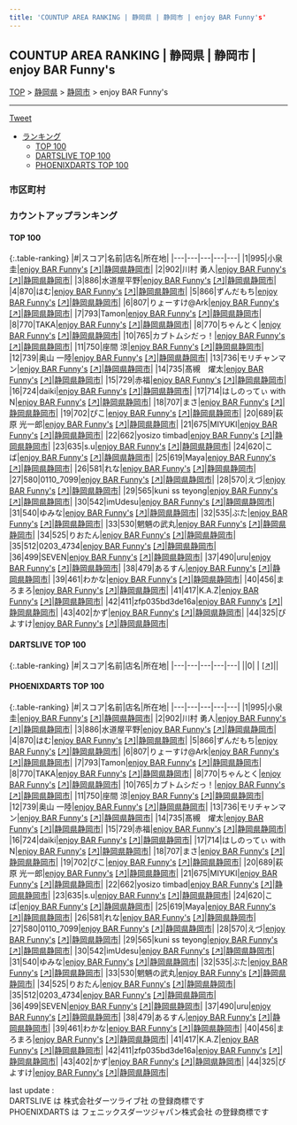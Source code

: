 ```yaml
---
title: 'COUNTUP AREA RANKING | 静岡県 | 静岡市 | enjoy BAR Funny's'
---
```

## COUNTUP AREA RANKING | 静岡県 | 静岡市 | enjoy BAR Funny's

[TOP](/darts/rank/) > [静岡県](/darts/rank/静岡県/) > [静岡市](/darts/rank/静岡県/静岡市/) > enjoy BAR Funny's

___

<a href="https://twitter.com/share?ref_src=twsrc%5Etfw" data-text="COUNTUP AREA RANKING | 静岡県静岡市enjoy BAR Funny's" class="twitter-share-button" data-hashtags="DARTSLIVE,PHOENIXDARTS,darts,ダーツ" data-show-count="false">Tweet</a>

* [ランキング](#カウントアップランキング)
    * [TOP 100](#top-100)
    * [DARTSLIVE TOP 100](#dartslive-top-100)
    * [PHOENIXDARTS TOP 100](#phoenixdarts-top-100)

### 市区町村

<ul>

</ul>

### カウントアップランキング

#### TOP 100



{:.table-ranking}
|#|スコア|名前|店名|所在地|
|---|---|---|---|---|
|1|995|<span class="rank-name-pd"><span class="pro-icon-pd"></span>小泉 圭</span>|<a href="/darts/rank/shops/89381.html">enjoy BAR Funny's</a> <a href="https://vs.phoenixdarts.com/jp/shop/shopDetailInfo/s_89381?s_seq=89381">[↗]</a>|<a href="/darts/rank/静岡県/静岡市">静岡県静岡市</a>|
|2|902|<span class="rank-name-pd">川村 勇人</span>|<a href="/darts/rank/shops/89381.html">enjoy BAR Funny's</a> <a href="https://vs.phoenixdarts.com/jp/shop/shopDetailInfo/s_89381?s_seq=89381">[↗]</a>|<a href="/darts/rank/静岡県/静岡市">静岡県静岡市</a>|
|3|886|<span class="rank-name-pd">水道屋平野</span>|<a href="/darts/rank/shops/89381.html">enjoy BAR Funny's</a> <a href="https://vs.phoenixdarts.com/jp/shop/shopDetailInfo/s_89381?s_seq=89381">[↗]</a>|<a href="/darts/rank/静岡県/静岡市">静岡県静岡市</a>|
|4|870|<span class="rank-name-pd">はむ</span>|<a href="/darts/rank/shops/89381.html">enjoy BAR Funny's</a> <a href="https://vs.phoenixdarts.com/jp/shop/shopDetailInfo/s_89381?s_seq=89381">[↗]</a>|<a href="/darts/rank/静岡県/静岡市">静岡県静岡市</a>|
|5|866|<span class="rank-name-pd">ずんだもち</span>|<a href="/darts/rank/shops/89381.html">enjoy BAR Funny's</a> <a href="https://vs.phoenixdarts.com/jp/shop/shopDetailInfo/s_89381?s_seq=89381">[↗]</a>|<a href="/darts/rank/静岡県/静岡市">静岡県静岡市</a>|
|6|807|<span class="rank-name-pd">りょーすけ@Ark</span>|<a href="/darts/rank/shops/89381.html">enjoy BAR Funny's</a> <a href="https://vs.phoenixdarts.com/jp/shop/shopDetailInfo/s_89381?s_seq=89381">[↗]</a>|<a href="/darts/rank/静岡県/静岡市">静岡県静岡市</a>|
|7|793|<span class="rank-name-pd">Tamon</span>|<a href="/darts/rank/shops/89381.html">enjoy BAR Funny's</a> <a href="https://vs.phoenixdarts.com/jp/shop/shopDetailInfo/s_89381?s_seq=89381">[↗]</a>|<a href="/darts/rank/静岡県/静岡市">静岡県静岡市</a>|
|8|770|<span class="rank-name-pd">TAKA</span>|<a href="/darts/rank/shops/89381.html">enjoy BAR Funny's</a> <a href="https://vs.phoenixdarts.com/jp/shop/shopDetailInfo/s_89381?s_seq=89381">[↗]</a>|<a href="/darts/rank/静岡県/静岡市">静岡県静岡市</a>|
|8|770|<span class="rank-name-pd">ちゃんとく</span>|<a href="/darts/rank/shops/89381.html">enjoy BAR Funny's</a> <a href="https://vs.phoenixdarts.com/jp/shop/shopDetailInfo/s_89381?s_seq=89381">[↗]</a>|<a href="/darts/rank/静岡県/静岡市">静岡県静岡市</a>|
|10|765|<span class="rank-name-pd">カブトムシだっ！</span>|<a href="/darts/rank/shops/89381.html">enjoy BAR Funny's</a> <a href="https://vs.phoenixdarts.com/jp/shop/shopDetailInfo/s_89381?s_seq=89381">[↗]</a>|<a href="/darts/rank/静岡県/静岡市">静岡県静岡市</a>|
|11|750|<span class="rank-name-pd"><span class="pro-icon-pd"></span>座間 涼</span>|<a href="/darts/rank/shops/89381.html">enjoy BAR Funny's</a> <a href="https://vs.phoenixdarts.com/jp/shop/shopDetailInfo/s_89381?s_seq=89381">[↗]</a>|<a href="/darts/rank/静岡県/静岡市">静岡県静岡市</a>|
|12|739|<span class="rank-name-pd"><span class="pro-icon-pd"></span>奥山 一陸</span>|<a href="/darts/rank/shops/89381.html">enjoy BAR Funny's</a> <a href="https://vs.phoenixdarts.com/jp/shop/shopDetailInfo/s_89381?s_seq=89381">[↗]</a>|<a href="/darts/rank/静岡県/静岡市">静岡県静岡市</a>|
|13|736|<span class="rank-name-pd">モリチャンマン</span>|<a href="/darts/rank/shops/89381.html">enjoy BAR Funny's</a> <a href="https://vs.phoenixdarts.com/jp/shop/shopDetailInfo/s_89381?s_seq=89381">[↗]</a>|<a href="/darts/rank/静岡県/静岡市">静岡県静岡市</a>|
|14|735|<span class="rank-name-pd">髙槻　燿太</span>|<a href="/darts/rank/shops/89381.html">enjoy BAR Funny's</a> <a href="https://vs.phoenixdarts.com/jp/shop/shopDetailInfo/s_89381?s_seq=89381">[↗]</a>|<a href="/darts/rank/静岡県/静岡市">静岡県静岡市</a>|
|15|729|<span class="rank-name-pd">赤福</span>|<a href="/darts/rank/shops/89381.html">enjoy BAR Funny's</a> <a href="https://vs.phoenixdarts.com/jp/shop/shopDetailInfo/s_89381?s_seq=89381">[↗]</a>|<a href="/darts/rank/静岡県/静岡市">静岡県静岡市</a>|
|16|724|<span class="rank-name-pd">daiki</span>|<a href="/darts/rank/shops/89381.html">enjoy BAR Funny's</a> <a href="https://vs.phoenixdarts.com/jp/shop/shopDetailInfo/s_89381?s_seq=89381">[↗]</a>|<a href="/darts/rank/静岡県/静岡市">静岡県静岡市</a>|
|17|714|<span class="rank-name-pd">はしのってぃ with N</span>|<a href="/darts/rank/shops/89381.html">enjoy BAR Funny's</a> <a href="https://vs.phoenixdarts.com/jp/shop/shopDetailInfo/s_89381?s_seq=89381">[↗]</a>|<a href="/darts/rank/静岡県/静岡市">静岡県静岡市</a>|
|18|707|<span class="rank-name-pd">まさ</span>|<a href="/darts/rank/shops/89381.html">enjoy BAR Funny's</a> <a href="https://vs.phoenixdarts.com/jp/shop/shopDetailInfo/s_89381?s_seq=89381">[↗]</a>|<a href="/darts/rank/静岡県/静岡市">静岡県静岡市</a>|
|19|702|<span class="rank-name-pd">ぴこ</span>|<a href="/darts/rank/shops/89381.html">enjoy BAR Funny's</a> <a href="https://vs.phoenixdarts.com/jp/shop/shopDetailInfo/s_89381?s_seq=89381">[↗]</a>|<a href="/darts/rank/静岡県/静岡市">静岡県静岡市</a>|
|20|689|<span class="rank-name-pd"><span class="pro-icon-pd"></span>萩原 光一郎</span>|<a href="/darts/rank/shops/89381.html">enjoy BAR Funny's</a> <a href="https://vs.phoenixdarts.com/jp/shop/shopDetailInfo/s_89381?s_seq=89381">[↗]</a>|<a href="/darts/rank/静岡県/静岡市">静岡県静岡市</a>|
|21|675|<span class="rank-name-pd">MIYUKI</span>|<a href="/darts/rank/shops/89381.html">enjoy BAR Funny's</a> <a href="https://vs.phoenixdarts.com/jp/shop/shopDetailInfo/s_89381?s_seq=89381">[↗]</a>|<a href="/darts/rank/静岡県/静岡市">静岡県静岡市</a>|
|22|662|<span class="rank-name-pd">yosizo timbad</span>|<a href="/darts/rank/shops/89381.html">enjoy BAR Funny's</a> <a href="https://vs.phoenixdarts.com/jp/shop/shopDetailInfo/s_89381?s_seq=89381">[↗]</a>|<a href="/darts/rank/静岡県/静岡市">静岡県静岡市</a>|
|23|635|<span class="rank-name-pd">s.u</span>|<a href="/darts/rank/shops/89381.html">enjoy BAR Funny's</a> <a href="https://vs.phoenixdarts.com/jp/shop/shopDetailInfo/s_89381?s_seq=89381">[↗]</a>|<a href="/darts/rank/静岡県/静岡市">静岡県静岡市</a>|
|24|620|<span class="rank-name-pd">こば</span>|<a href="/darts/rank/shops/89381.html">enjoy BAR Funny's</a> <a href="https://vs.phoenixdarts.com/jp/shop/shopDetailInfo/s_89381?s_seq=89381">[↗]</a>|<a href="/darts/rank/静岡県/静岡市">静岡県静岡市</a>|
|25|619|<span class="rank-name-pd">Maya</span>|<a href="/darts/rank/shops/89381.html">enjoy BAR Funny's</a> <a href="https://vs.phoenixdarts.com/jp/shop/shopDetailInfo/s_89381?s_seq=89381">[↗]</a>|<a href="/darts/rank/静岡県/静岡市">静岡県静岡市</a>|
|26|581|<span class="rank-name-pd">れな</span>|<a href="/darts/rank/shops/89381.html">enjoy BAR Funny's</a> <a href="https://vs.phoenixdarts.com/jp/shop/shopDetailInfo/s_89381?s_seq=89381">[↗]</a>|<a href="/darts/rank/静岡県/静岡市">静岡県静岡市</a>|
|27|580|<span class="rank-name-pd">0110_7099</span>|<a href="/darts/rank/shops/89381.html">enjoy BAR Funny's</a> <a href="https://vs.phoenixdarts.com/jp/shop/shopDetailInfo/s_89381?s_seq=89381">[↗]</a>|<a href="/darts/rank/静岡県/静岡市">静岡県静岡市</a>|
|28|570|<span class="rank-name-pd">えづ</span>|<a href="/darts/rank/shops/89381.html">enjoy BAR Funny's</a> <a href="https://vs.phoenixdarts.com/jp/shop/shopDetailInfo/s_89381?s_seq=89381">[↗]</a>|<a href="/darts/rank/静岡県/静岡市">静岡県静岡市</a>|
|29|565|<span class="rank-name-pd">kuni ss teyong</span>|<a href="/darts/rank/shops/89381.html">enjoy BAR Funny's</a> <a href="https://vs.phoenixdarts.com/jp/shop/shopDetailInfo/s_89381?s_seq=89381">[↗]</a>|<a href="/darts/rank/静岡県/静岡市">静岡県静岡市</a>|
|30|542|<span class="rank-name-pd">imUdesu</span>|<a href="/darts/rank/shops/89381.html">enjoy BAR Funny's</a> <a href="https://vs.phoenixdarts.com/jp/shop/shopDetailInfo/s_89381?s_seq=89381">[↗]</a>|<a href="/darts/rank/静岡県/静岡市">静岡県静岡市</a>|
|31|540|<span class="rank-name-pd">ゆみな</span>|<a href="/darts/rank/shops/89381.html">enjoy BAR Funny's</a> <a href="https://vs.phoenixdarts.com/jp/shop/shopDetailInfo/s_89381?s_seq=89381">[↗]</a>|<a href="/darts/rank/静岡県/静岡市">静岡県静岡市</a>|
|32|535|<span class="rank-name-pd">ぶた</span>|<a href="/darts/rank/shops/89381.html">enjoy BAR Funny's</a> <a href="https://vs.phoenixdarts.com/jp/shop/shopDetailInfo/s_89381?s_seq=89381">[↗]</a>|<a href="/darts/rank/静岡県/静岡市">静岡県静岡市</a>|
|33|530|<span class="rank-name-pd">魍魎の武丸</span>|<a href="/darts/rank/shops/89381.html">enjoy BAR Funny's</a> <a href="https://vs.phoenixdarts.com/jp/shop/shopDetailInfo/s_89381?s_seq=89381">[↗]</a>|<a href="/darts/rank/静岡県/静岡市">静岡県静岡市</a>|
|34|525|<span class="rank-name-pd">りおたん</span>|<a href="/darts/rank/shops/89381.html">enjoy BAR Funny's</a> <a href="https://vs.phoenixdarts.com/jp/shop/shopDetailInfo/s_89381?s_seq=89381">[↗]</a>|<a href="/darts/rank/静岡県/静岡市">静岡県静岡市</a>|
|35|512|<span class="rank-name-pd">0203_4734</span>|<a href="/darts/rank/shops/89381.html">enjoy BAR Funny's</a> <a href="https://vs.phoenixdarts.com/jp/shop/shopDetailInfo/s_89381?s_seq=89381">[↗]</a>|<a href="/darts/rank/静岡県/静岡市">静岡県静岡市</a>|
|36|499|<span class="rank-name-pd">SEVEN</span>|<a href="/darts/rank/shops/89381.html">enjoy BAR Funny's</a> <a href="https://vs.phoenixdarts.com/jp/shop/shopDetailInfo/s_89381?s_seq=89381">[↗]</a>|<a href="/darts/rank/静岡県/静岡市">静岡県静岡市</a>|
|37|490|<span class="rank-name-pd">uru</span>|<a href="/darts/rank/shops/89381.html">enjoy BAR Funny's</a> <a href="https://vs.phoenixdarts.com/jp/shop/shopDetailInfo/s_89381?s_seq=89381">[↗]</a>|<a href="/darts/rank/静岡県/静岡市">静岡県静岡市</a>|
|38|479|<span class="rank-name-pd">あるすん</span>|<a href="/darts/rank/shops/89381.html">enjoy BAR Funny's</a> <a href="https://vs.phoenixdarts.com/jp/shop/shopDetailInfo/s_89381?s_seq=89381">[↗]</a>|<a href="/darts/rank/静岡県/静岡市">静岡県静岡市</a>|
|39|461|<span class="rank-name-pd">わかな</span>|<a href="/darts/rank/shops/89381.html">enjoy BAR Funny's</a> <a href="https://vs.phoenixdarts.com/jp/shop/shopDetailInfo/s_89381?s_seq=89381">[↗]</a>|<a href="/darts/rank/静岡県/静岡市">静岡県静岡市</a>|
|40|456|<span class="rank-name-pd">まろまろ</span>|<a href="/darts/rank/shops/89381.html">enjoy BAR Funny's</a> <a href="https://vs.phoenixdarts.com/jp/shop/shopDetailInfo/s_89381?s_seq=89381">[↗]</a>|<a href="/darts/rank/静岡県/静岡市">静岡県静岡市</a>|
|41|417|<span class="rank-name-pd">K.A.Z</span>|<a href="/darts/rank/shops/89381.html">enjoy BAR Funny's</a> <a href="https://vs.phoenixdarts.com/jp/shop/shopDetailInfo/s_89381?s_seq=89381">[↗]</a>|<a href="/darts/rank/静岡県/静岡市">静岡県静岡市</a>|
|42|411|<span class="rank-name-pd">zfp035bd3de16a</span>|<a href="/darts/rank/shops/89381.html">enjoy BAR Funny's</a> <a href="https://vs.phoenixdarts.com/jp/shop/shopDetailInfo/s_89381?s_seq=89381">[↗]</a>|<a href="/darts/rank/静岡県/静岡市">静岡県静岡市</a>|
|43|402|<span class="rank-name-pd">かず</span>|<a href="/darts/rank/shops/89381.html">enjoy BAR Funny's</a> <a href="https://vs.phoenixdarts.com/jp/shop/shopDetailInfo/s_89381?s_seq=89381">[↗]</a>|<a href="/darts/rank/静岡県/静岡市">静岡県静岡市</a>|
|44|325|<span class="rank-name-pd">ぴよすけ</span>|<a href="/darts/rank/shops/89381.html">enjoy BAR Funny's</a> <a href="https://vs.phoenixdarts.com/jp/shop/shopDetailInfo/s_89381?s_seq=89381">[↗]</a>|<a href="/darts/rank/静岡県/静岡市">静岡県静岡市</a>|


#### DARTSLIVE TOP 100



{:.table-ranking}
|#|スコア|名前|店名|所在地|
|---|---|---|---|---|
||0|<span class="rank-name-dl"> </span>|<a href="/darts/rank/shops/.html"></a> <a href="">[↗]</a>|<a href="/darts/rank//"></a>|


#### PHOENIXDARTS TOP 100



{:.table-ranking}
|#|スコア|名前|店名|所在地|
|---|---|---|---|---|
|1|995|<span class="rank-name-pd"><span class="pro-icon-pd"></span>小泉 圭</span>|<a href="/darts/rank/shops/89381.html">enjoy BAR Funny's</a> <a href="https://vs.phoenixdarts.com/jp/shop/shopDetailInfo/s_89381?s_seq=89381">[↗]</a>|<a href="/darts/rank/静岡県/静岡市">静岡県静岡市</a>|
|2|902|<span class="rank-name-pd">川村 勇人</span>|<a href="/darts/rank/shops/89381.html">enjoy BAR Funny's</a> <a href="https://vs.phoenixdarts.com/jp/shop/shopDetailInfo/s_89381?s_seq=89381">[↗]</a>|<a href="/darts/rank/静岡県/静岡市">静岡県静岡市</a>|
|3|886|<span class="rank-name-pd">水道屋平野</span>|<a href="/darts/rank/shops/89381.html">enjoy BAR Funny's</a> <a href="https://vs.phoenixdarts.com/jp/shop/shopDetailInfo/s_89381?s_seq=89381">[↗]</a>|<a href="/darts/rank/静岡県/静岡市">静岡県静岡市</a>|
|4|870|<span class="rank-name-pd">はむ</span>|<a href="/darts/rank/shops/89381.html">enjoy BAR Funny's</a> <a href="https://vs.phoenixdarts.com/jp/shop/shopDetailInfo/s_89381?s_seq=89381">[↗]</a>|<a href="/darts/rank/静岡県/静岡市">静岡県静岡市</a>|
|5|866|<span class="rank-name-pd">ずんだもち</span>|<a href="/darts/rank/shops/89381.html">enjoy BAR Funny's</a> <a href="https://vs.phoenixdarts.com/jp/shop/shopDetailInfo/s_89381?s_seq=89381">[↗]</a>|<a href="/darts/rank/静岡県/静岡市">静岡県静岡市</a>|
|6|807|<span class="rank-name-pd">りょーすけ@Ark</span>|<a href="/darts/rank/shops/89381.html">enjoy BAR Funny's</a> <a href="https://vs.phoenixdarts.com/jp/shop/shopDetailInfo/s_89381?s_seq=89381">[↗]</a>|<a href="/darts/rank/静岡県/静岡市">静岡県静岡市</a>|
|7|793|<span class="rank-name-pd">Tamon</span>|<a href="/darts/rank/shops/89381.html">enjoy BAR Funny's</a> <a href="https://vs.phoenixdarts.com/jp/shop/shopDetailInfo/s_89381?s_seq=89381">[↗]</a>|<a href="/darts/rank/静岡県/静岡市">静岡県静岡市</a>|
|8|770|<span class="rank-name-pd">TAKA</span>|<a href="/darts/rank/shops/89381.html">enjoy BAR Funny's</a> <a href="https://vs.phoenixdarts.com/jp/shop/shopDetailInfo/s_89381?s_seq=89381">[↗]</a>|<a href="/darts/rank/静岡県/静岡市">静岡県静岡市</a>|
|8|770|<span class="rank-name-pd">ちゃんとく</span>|<a href="/darts/rank/shops/89381.html">enjoy BAR Funny's</a> <a href="https://vs.phoenixdarts.com/jp/shop/shopDetailInfo/s_89381?s_seq=89381">[↗]</a>|<a href="/darts/rank/静岡県/静岡市">静岡県静岡市</a>|
|10|765|<span class="rank-name-pd">カブトムシだっ！</span>|<a href="/darts/rank/shops/89381.html">enjoy BAR Funny's</a> <a href="https://vs.phoenixdarts.com/jp/shop/shopDetailInfo/s_89381?s_seq=89381">[↗]</a>|<a href="/darts/rank/静岡県/静岡市">静岡県静岡市</a>|
|11|750|<span class="rank-name-pd"><span class="pro-icon-pd"></span>座間 涼</span>|<a href="/darts/rank/shops/89381.html">enjoy BAR Funny's</a> <a href="https://vs.phoenixdarts.com/jp/shop/shopDetailInfo/s_89381?s_seq=89381">[↗]</a>|<a href="/darts/rank/静岡県/静岡市">静岡県静岡市</a>|
|12|739|<span class="rank-name-pd"><span class="pro-icon-pd"></span>奥山 一陸</span>|<a href="/darts/rank/shops/89381.html">enjoy BAR Funny's</a> <a href="https://vs.phoenixdarts.com/jp/shop/shopDetailInfo/s_89381?s_seq=89381">[↗]</a>|<a href="/darts/rank/静岡県/静岡市">静岡県静岡市</a>|
|13|736|<span class="rank-name-pd">モリチャンマン</span>|<a href="/darts/rank/shops/89381.html">enjoy BAR Funny's</a> <a href="https://vs.phoenixdarts.com/jp/shop/shopDetailInfo/s_89381?s_seq=89381">[↗]</a>|<a href="/darts/rank/静岡県/静岡市">静岡県静岡市</a>|
|14|735|<span class="rank-name-pd">髙槻　燿太</span>|<a href="/darts/rank/shops/89381.html">enjoy BAR Funny's</a> <a href="https://vs.phoenixdarts.com/jp/shop/shopDetailInfo/s_89381?s_seq=89381">[↗]</a>|<a href="/darts/rank/静岡県/静岡市">静岡県静岡市</a>|
|15|729|<span class="rank-name-pd">赤福</span>|<a href="/darts/rank/shops/89381.html">enjoy BAR Funny's</a> <a href="https://vs.phoenixdarts.com/jp/shop/shopDetailInfo/s_89381?s_seq=89381">[↗]</a>|<a href="/darts/rank/静岡県/静岡市">静岡県静岡市</a>|
|16|724|<span class="rank-name-pd">daiki</span>|<a href="/darts/rank/shops/89381.html">enjoy BAR Funny's</a> <a href="https://vs.phoenixdarts.com/jp/shop/shopDetailInfo/s_89381?s_seq=89381">[↗]</a>|<a href="/darts/rank/静岡県/静岡市">静岡県静岡市</a>|
|17|714|<span class="rank-name-pd">はしのってぃ with N</span>|<a href="/darts/rank/shops/89381.html">enjoy BAR Funny's</a> <a href="https://vs.phoenixdarts.com/jp/shop/shopDetailInfo/s_89381?s_seq=89381">[↗]</a>|<a href="/darts/rank/静岡県/静岡市">静岡県静岡市</a>|
|18|707|<span class="rank-name-pd">まさ</span>|<a href="/darts/rank/shops/89381.html">enjoy BAR Funny's</a> <a href="https://vs.phoenixdarts.com/jp/shop/shopDetailInfo/s_89381?s_seq=89381">[↗]</a>|<a href="/darts/rank/静岡県/静岡市">静岡県静岡市</a>|
|19|702|<span class="rank-name-pd">ぴこ</span>|<a href="/darts/rank/shops/89381.html">enjoy BAR Funny's</a> <a href="https://vs.phoenixdarts.com/jp/shop/shopDetailInfo/s_89381?s_seq=89381">[↗]</a>|<a href="/darts/rank/静岡県/静岡市">静岡県静岡市</a>|
|20|689|<span class="rank-name-pd"><span class="pro-icon-pd"></span>萩原 光一郎</span>|<a href="/darts/rank/shops/89381.html">enjoy BAR Funny's</a> <a href="https://vs.phoenixdarts.com/jp/shop/shopDetailInfo/s_89381?s_seq=89381">[↗]</a>|<a href="/darts/rank/静岡県/静岡市">静岡県静岡市</a>|
|21|675|<span class="rank-name-pd">MIYUKI</span>|<a href="/darts/rank/shops/89381.html">enjoy BAR Funny's</a> <a href="https://vs.phoenixdarts.com/jp/shop/shopDetailInfo/s_89381?s_seq=89381">[↗]</a>|<a href="/darts/rank/静岡県/静岡市">静岡県静岡市</a>|
|22|662|<span class="rank-name-pd">yosizo timbad</span>|<a href="/darts/rank/shops/89381.html">enjoy BAR Funny's</a> <a href="https://vs.phoenixdarts.com/jp/shop/shopDetailInfo/s_89381?s_seq=89381">[↗]</a>|<a href="/darts/rank/静岡県/静岡市">静岡県静岡市</a>|
|23|635|<span class="rank-name-pd">s.u</span>|<a href="/darts/rank/shops/89381.html">enjoy BAR Funny's</a> <a href="https://vs.phoenixdarts.com/jp/shop/shopDetailInfo/s_89381?s_seq=89381">[↗]</a>|<a href="/darts/rank/静岡県/静岡市">静岡県静岡市</a>|
|24|620|<span class="rank-name-pd">こば</span>|<a href="/darts/rank/shops/89381.html">enjoy BAR Funny's</a> <a href="https://vs.phoenixdarts.com/jp/shop/shopDetailInfo/s_89381?s_seq=89381">[↗]</a>|<a href="/darts/rank/静岡県/静岡市">静岡県静岡市</a>|
|25|619|<span class="rank-name-pd">Maya</span>|<a href="/darts/rank/shops/89381.html">enjoy BAR Funny's</a> <a href="https://vs.phoenixdarts.com/jp/shop/shopDetailInfo/s_89381?s_seq=89381">[↗]</a>|<a href="/darts/rank/静岡県/静岡市">静岡県静岡市</a>|
|26|581|<span class="rank-name-pd">れな</span>|<a href="/darts/rank/shops/89381.html">enjoy BAR Funny's</a> <a href="https://vs.phoenixdarts.com/jp/shop/shopDetailInfo/s_89381?s_seq=89381">[↗]</a>|<a href="/darts/rank/静岡県/静岡市">静岡県静岡市</a>|
|27|580|<span class="rank-name-pd">0110_7099</span>|<a href="/darts/rank/shops/89381.html">enjoy BAR Funny's</a> <a href="https://vs.phoenixdarts.com/jp/shop/shopDetailInfo/s_89381?s_seq=89381">[↗]</a>|<a href="/darts/rank/静岡県/静岡市">静岡県静岡市</a>|
|28|570|<span class="rank-name-pd">えづ</span>|<a href="/darts/rank/shops/89381.html">enjoy BAR Funny's</a> <a href="https://vs.phoenixdarts.com/jp/shop/shopDetailInfo/s_89381?s_seq=89381">[↗]</a>|<a href="/darts/rank/静岡県/静岡市">静岡県静岡市</a>|
|29|565|<span class="rank-name-pd">kuni ss teyong</span>|<a href="/darts/rank/shops/89381.html">enjoy BAR Funny's</a> <a href="https://vs.phoenixdarts.com/jp/shop/shopDetailInfo/s_89381?s_seq=89381">[↗]</a>|<a href="/darts/rank/静岡県/静岡市">静岡県静岡市</a>|
|30|542|<span class="rank-name-pd">imUdesu</span>|<a href="/darts/rank/shops/89381.html">enjoy BAR Funny's</a> <a href="https://vs.phoenixdarts.com/jp/shop/shopDetailInfo/s_89381?s_seq=89381">[↗]</a>|<a href="/darts/rank/静岡県/静岡市">静岡県静岡市</a>|
|31|540|<span class="rank-name-pd">ゆみな</span>|<a href="/darts/rank/shops/89381.html">enjoy BAR Funny's</a> <a href="https://vs.phoenixdarts.com/jp/shop/shopDetailInfo/s_89381?s_seq=89381">[↗]</a>|<a href="/darts/rank/静岡県/静岡市">静岡県静岡市</a>|
|32|535|<span class="rank-name-pd">ぶた</span>|<a href="/darts/rank/shops/89381.html">enjoy BAR Funny's</a> <a href="https://vs.phoenixdarts.com/jp/shop/shopDetailInfo/s_89381?s_seq=89381">[↗]</a>|<a href="/darts/rank/静岡県/静岡市">静岡県静岡市</a>|
|33|530|<span class="rank-name-pd">魍魎の武丸</span>|<a href="/darts/rank/shops/89381.html">enjoy BAR Funny's</a> <a href="https://vs.phoenixdarts.com/jp/shop/shopDetailInfo/s_89381?s_seq=89381">[↗]</a>|<a href="/darts/rank/静岡県/静岡市">静岡県静岡市</a>|
|34|525|<span class="rank-name-pd">りおたん</span>|<a href="/darts/rank/shops/89381.html">enjoy BAR Funny's</a> <a href="https://vs.phoenixdarts.com/jp/shop/shopDetailInfo/s_89381?s_seq=89381">[↗]</a>|<a href="/darts/rank/静岡県/静岡市">静岡県静岡市</a>|
|35|512|<span class="rank-name-pd">0203_4734</span>|<a href="/darts/rank/shops/89381.html">enjoy BAR Funny's</a> <a href="https://vs.phoenixdarts.com/jp/shop/shopDetailInfo/s_89381?s_seq=89381">[↗]</a>|<a href="/darts/rank/静岡県/静岡市">静岡県静岡市</a>|
|36|499|<span class="rank-name-pd">SEVEN</span>|<a href="/darts/rank/shops/89381.html">enjoy BAR Funny's</a> <a href="https://vs.phoenixdarts.com/jp/shop/shopDetailInfo/s_89381?s_seq=89381">[↗]</a>|<a href="/darts/rank/静岡県/静岡市">静岡県静岡市</a>|
|37|490|<span class="rank-name-pd">uru</span>|<a href="/darts/rank/shops/89381.html">enjoy BAR Funny's</a> <a href="https://vs.phoenixdarts.com/jp/shop/shopDetailInfo/s_89381?s_seq=89381">[↗]</a>|<a href="/darts/rank/静岡県/静岡市">静岡県静岡市</a>|
|38|479|<span class="rank-name-pd">あるすん</span>|<a href="/darts/rank/shops/89381.html">enjoy BAR Funny's</a> <a href="https://vs.phoenixdarts.com/jp/shop/shopDetailInfo/s_89381?s_seq=89381">[↗]</a>|<a href="/darts/rank/静岡県/静岡市">静岡県静岡市</a>|
|39|461|<span class="rank-name-pd">わかな</span>|<a href="/darts/rank/shops/89381.html">enjoy BAR Funny's</a> <a href="https://vs.phoenixdarts.com/jp/shop/shopDetailInfo/s_89381?s_seq=89381">[↗]</a>|<a href="/darts/rank/静岡県/静岡市">静岡県静岡市</a>|
|40|456|<span class="rank-name-pd">まろまろ</span>|<a href="/darts/rank/shops/89381.html">enjoy BAR Funny's</a> <a href="https://vs.phoenixdarts.com/jp/shop/shopDetailInfo/s_89381?s_seq=89381">[↗]</a>|<a href="/darts/rank/静岡県/静岡市">静岡県静岡市</a>|
|41|417|<span class="rank-name-pd">K.A.Z</span>|<a href="/darts/rank/shops/89381.html">enjoy BAR Funny's</a> <a href="https://vs.phoenixdarts.com/jp/shop/shopDetailInfo/s_89381?s_seq=89381">[↗]</a>|<a href="/darts/rank/静岡県/静岡市">静岡県静岡市</a>|
|42|411|<span class="rank-name-pd">zfp035bd3de16a</span>|<a href="/darts/rank/shops/89381.html">enjoy BAR Funny's</a> <a href="https://vs.phoenixdarts.com/jp/shop/shopDetailInfo/s_89381?s_seq=89381">[↗]</a>|<a href="/darts/rank/静岡県/静岡市">静岡県静岡市</a>|
|43|402|<span class="rank-name-pd">かず</span>|<a href="/darts/rank/shops/89381.html">enjoy BAR Funny's</a> <a href="https://vs.phoenixdarts.com/jp/shop/shopDetailInfo/s_89381?s_seq=89381">[↗]</a>|<a href="/darts/rank/静岡県/静岡市">静岡県静岡市</a>|
|44|325|<span class="rank-name-pd">ぴよすけ</span>|<a href="/darts/rank/shops/89381.html">enjoy BAR Funny's</a> <a href="https://vs.phoenixdarts.com/jp/shop/shopDetailInfo/s_89381?s_seq=89381">[↗]</a>|<a href="/darts/rank/静岡県/静岡市">静岡県静岡市</a>|


<div class="footer border-top border-gray-light mt-5 pt-3 text-right text-gray">
    last update : <span style="font-weight: italic" id="foot_last_modified"></span><br />
    DARTSLIVE は 株式会社ダーツライブ社 の登録商標です<br />
    PHOENIXDARTS は フェニックスダーツジャパン株式会社 の登録商標です<br />
</div>

<script src="https://cdnjs.cloudflare.com/ajax/libs/jquery.tablesorter/2.31.3/js/jquery.tablesorter.min.js" integrity="sha512-qzgd5cYSZcosqpzpn7zF2ZId8f/8CHmFKZ8j7mU4OUXTNRd5g+ZHBPsgKEwoqxCtdQvExE5LprwwPAgoicguNg==" crossorigin="anonymous" referrerpolicy="no-referrer"></script>
<link rel="stylesheet" href="https://cdnjs.cloudflare.com/ajax/libs/jquery.tablesorter/2.31.3/css/theme.default.min.css" integrity="sha512-wghhOJkjQX0Lh3NSWvNKeZ0ZpNn+SPVXX1Qyc9OCaogADktxrBiBdKGDoqVUOyhStvMBmJQ8ZdMHiR3wuEq8+w==" crossorigin="anonymous" referrerpolicy="no-referrer" />
<script>
$(function() {
    $(".table-ranking").tablesorter({sortList:[[0, 0]]});
    $("#foot_last_modified").text(formatDate(new Date(document.lastModified), 'yyyy-MM-dd HH:mm:ss'));
});
</script>

<script async src="https://platform.twitter.com/widgets.js" charset="utf-8"></script>
